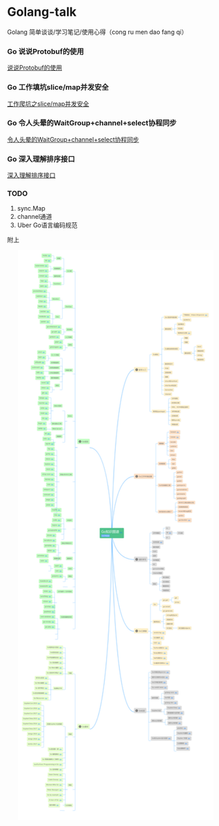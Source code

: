 # Golang-talk
Golang 简单谈谈/学习笔记/使用心得（cong ru men dao fang qi）

### Go 说说Protobuf的使用
[说说Protobuf的使用](https://github.com/kevin2018pg/golang-notes/blob/master/Go-ProtocolBuffers%E4%BD%BF%E7%94%A8.md)

### Go 工作填坑slice/map并发安全
[工作爬坑之slice/map并发安全](https://github.com/kevin2018pg/golang-notes/blob/master/Go-slice%26map%E5%B9%B6%E5%8F%91%E5%AE%89%E5%85%A8.md)

### Go 令人头晕的WaitGroup+channel+select协程同步
[令人头晕的WaitGroup+channel+select协程同步](https://github.com/kevin2018pg/golang-talk/blob/master/Go-WaitGroup&channel&select%E5%B9%B6%E5%8F%91.md)

### Go 深入理解排序接口
[深入理解排序接口](https://github.com/kevin2018pg/golang-talk/blob/master/Go-%E6%B7%B1%E5%85%A5%E7%90%86%E8%A7%A3%E6%8E%92%E5%BA%8F%E6%8E%A5%E5%8F%A3.md)

### TODO
1. sync.Map
2. channel通道
3. Uber Go语言编码规范

附上
<p align="center"><img height="90%" width="90%" src="image/go知识图谱.jpg" /></p>
